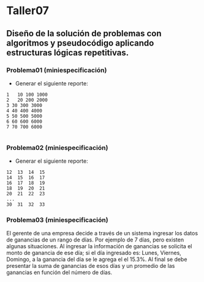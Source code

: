 # Taller07

## Diseño de la solución de problemas con algoritmos y pseudocódigo aplicando estructuras lógicas repetitivas.

### Problema01 (miniespecificación)
* Generar el siguiente reporte:
```
1	10 100 1000
2	20 200 2000
3 30 300 3000
4 40 400 4000
5 50 500 5000
6 60 600 6000
7 70 700 6000


```

### Problema02 (miniespecificación)
* Generar el siguiente reporte:

```
12	13	14	15
14	15	16	17
16 	17	18	19
18 	19	20	21
20 	21	22	23
...
30	31	32	33
```

### Problema03 (miniespecificación)

El gerente de una empresa decide a través de un sistema ingresar los datos de ganancias de un rango de días. Por ejemplo de 7 días, pero existen algunas situaciones. Al ingresar la información de ganancias se solicita el monto de ganancia de ese día; si el día ingresado es: Lunes, Viernes, Domingo, a la ganancia del día se le agrega el el 15.3%. Al final se debe presentar la suma de ganancias de esos días y un promedio de las ganancias en función del número de días.
